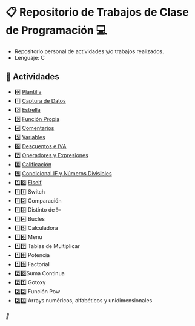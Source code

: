 # :clipboard: Repositorio de Trabajos de Clase de Programación :computer:

- Repositorio personal de actividades y/o trabajos realizados.
- Lenguaje: C

## :pushpin: Actividades

- :zero: [Plantilla](https://github.com/SrTuns/Universidad/blob/main/0%20Plantila/plantilla.c)
- :one: [Captura de Datos](https://github.com/SrTuns/Universidad/blob/main/1%20Captura%20de%20Datos/captura-de-datos.c)
- :two: [Estrella](https://github.com/SrTuns/Universidad/blob/main/2%20Estrella/estrella.c)
- :three: [Función Propia](https://github.com/SrTuns/Universidad/blob/main/3%20Funci%C3%B3n%20Propia/funcion-propia.c)
- :four: [Comentarios](https://github.com/SrTuns/Universidad/blob/main/4%20Comentario/cometarios.c)
- :five: [Variables](https://github.com/SrTuns/Universidad/blob/main/5%20Variables/variables.c)
- :six: [Descuentos e IVA](https://github.com/SrTuns/Universidad/blob/main/6%20Descuentos%20e%20IVA/descuentos.c)
- :seven: [Operadores y Expresiones](https://github.com/SrTuns/Universidad/blob/main/7%20Operadores%20y%20Expresiones/operadores-y-expresiones.c)
- :eight: [Calificación](https://github.com/SrTuns/Universidad/blob/main/8%20Calificaci%C3%B3n/calificacion.c)
- :nine: [Condicional IF y Números Divisibles](https://github.com/SrTuns/Universidad/blob/main/9%20Condicional%20IF%20y%20N%C3%BAmeros%20Divisibles/condicional-if-y-numeros-divisibles.c)
- :one::zero: [Elseif](https://github.com/SrTuns/Universidad/blob/main/10%20Elseif/elseif.c)
- :one::one: Switch
- :one::two: Comparación
- :one::three: Distinto de !=
- :one::four: Bucles
- :one::five: Calculadora
- :one::six: Menu
- :one::seven: Tablas de Multiplicar
- :one::eight: Potencia
- :one::nine: Factorial
- :two::zero:Suma Continua
- :two::one: Gotoxy
- :two::two: Función Pow
- :two::three: Arrays numéricos, alfabéticos y unidimensionales


###### :cookie:
